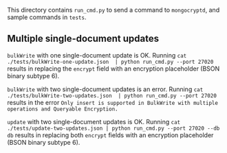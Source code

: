 This directory contains `run_cmd.py` to send a command to `mongocryptd`, and sample commands in `tests`.

## Multiple single-document updates

`bulkWrite` with one single-document update is OK. Running `cat ./tests/bulkWrite-one-update.json  | python run_cmd.py --port 27020` results in replacing the `encrypt` field with an encryption placeholder (BSON binary subtype 6).

`bulkWrite` with two single-document updates is an error. Running `cat ./tests/bulkWrite-two-updates.json  | python run_cmd.py --port 27020` results in the error `Only insert is supported in BulkWrite with multiple operations and Queryable Encryption.`

`update` with two single-document updates is OK. Running `cat ./tests/update-two-updates.json | python run_cmd.py --port 27020 --db db` results in replacing both `encrypt` fields with an encryption placeholder (BSON binary subtype 6).


